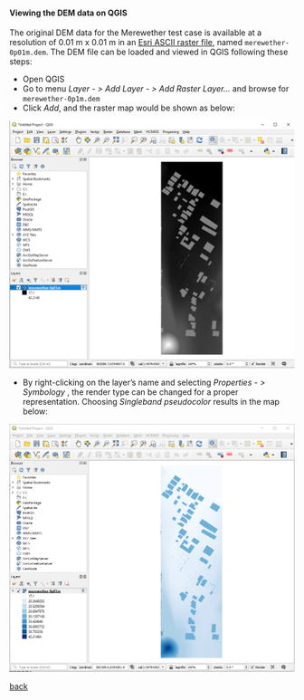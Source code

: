 #### Viewing the DEM data on QGIS

The original DEM data for the Merewether test case is available at a resolution of 0.01 m x 0.01 m in an [Esri ASCII raster file](https://desktop.arcgis.com/en/arcmap/10.3/manage-data/raster-and-images/esri-ascii-raster-format.htm), named `merewether-0p01m.dem`. The DEM file can be loaded and viewed in QGIS following these steps:

- Open QGIS
- Go to menu *Layer - > Add Layer - > Add Raster Layer…* and browse for `merewether-0p1m.dem`
- Click *Add*, and the raster map would be shown as below:

![image](/Figures/mer3.png)

- By right-clicking on the layer’s name and selecting *Properties - > Symbology* , the render type can be changed for a proper representation. Choosing *Singleband pseudocolor* results in the map below:

![image](/Figures/mer4.png)

[back](/Merewether2.md)
